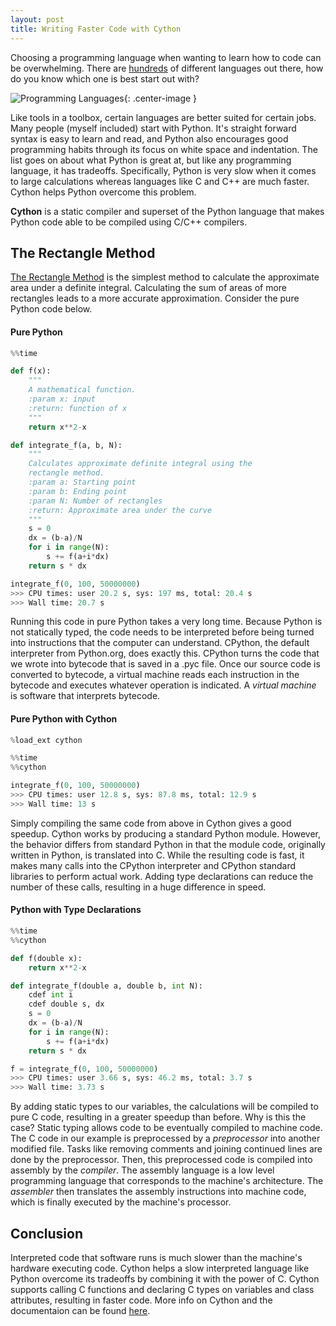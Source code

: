 ```yaml
---  
layout: post  
title: Writing Faster Code with Cython  
---  
```


Choosing a programming language when wanting to learn how to code can be overwhelming. There are [hundreds](https://en.wikipedia.org/wiki/List_of_programming_languages) of different languages out there, how do you know which one is best start out with?  

![Programming Languages](https://zachheick.github.io/images/programming_languages.jpg){: .center-image }  

Like tools in a toolbox, certain languages are better suited for certain jobs. Many people (myself included) start with Python. It's straight forward syntax is easy to learn and read, and Python also encourages good programming habits through its focus on white space and indentation. The list goes on about what Python is great at, but like any programming language, it has tradeoffs. Specifically, Python is very slow when it comes to large calculations whereas languages like C and C++ are much faster. Cython helps Python overcome this problem. 

**Cython** is a static compiler and superset of the Python language that makes Python code able to be compiled using C/C++ compilers.  

## The Rectangle Method  

[The Rectangle Method](http://www.mathcs.emory.edu/~cheung/Courses/170/Syllabus/07/rectangle-method.html) is the simplest method to calculate the approximate area under a definite integral. Calculating the sum of areas of more rectangles leads to a more accurate approximation. Consider the pure Python code below.

#### Pure Python  

```python
%%time

def f(x):
    """
    A mathematical function.
    :param x: input
    :return: function of x
    """
    return x**2-x

def integrate_f(a, b, N):
    """
    Calculates approximate definite integral using the
    rectangle method.
    :param a: Starting point
    :param b: Ending point
    :param N: Number of rectangles
    :return: Approximate area under the curve
    """
    s = 0
    dx = (b-a)/N
    for i in range(N):
        s += f(a+i*dx)
    return s * dx

integrate_f(0, 100, 50000000)
>>> CPU times: user 20.2 s, sys: 197 ms, total: 20.4 s
>>> Wall time: 20.7 s
```  

Running this code in pure Python takes a very long time. Because Python is not statically typed, the code needs to be interpreted before being turned into instructions that the computer can understand. CPython, the default interpreter from Python.org, does exactly this. CPython turns the code that we wrote into bytecode that is saved in a .pyc file. Once our source code is converted to bytecode, a virtual machine reads each instruction in the bytecode and executes whatever operation is indicated. A *virtual* *machine* is software that interprets bytecode.  

#### Pure Python with Cython  

```python
%load_ext cython 

%%time
%%cython

integrate_f(0, 100, 50000000)
>>> CPU times: user 12.8 s, sys: 87.8 ms, total: 12.9 s
>>> Wall time: 13 s
```

Simply compiling the same code from above in Cython gives a good speedup. Cython works by producing a standard Python module. However, the behavior differs from standard Python in that the module code, originally written in Python, is translated into C. While the resulting code is fast, it makes many calls into the CPython interpreter and CPython standard libraries to perform actual work. Adding type declarations can reduce the number of these calls, resulting in a huge difference in speed.  

#### Python with Type Declarations  

```python
%%time
%%cython

def f(double x):
    return x**2-x

def integrate_f(double a, double b, int N):
    cdef int i
    cdef double s, dx
    s = 0
    dx = (b-a)/N
    for i in range(N):
        s += f(a+i*dx)
    return s * dx

f = integrate_f(0, 100, 50000000)
>>> CPU times: user 3.66 s, sys: 46.2 ms, total: 3.7 s
>>> Wall time: 3.73 s
``` 

By adding static types to our variables, the calculations will be compiled to pure C code, resulting in a greater speedup than before. Why is this the case? Static typing allows code to be eventually compiled to machine code. The C code in our example is preprocessed by a *preprocessor* into another modified file. Tasks like removing comments and joining continued lines are done by the preprocessor. Then, this preprocessed code is compiled into assembly by the *compiler*. The assembly language is a low level programming language that corresponds to the machine's architecture. The *assembler* then translates the assembly instructions into machine code, which is finally executed by the machine's processor.   

## Conclusion  

Interpreted code that software runs is much slower than the machine's hardware executing code. Cython helps a slow interpreted language like Python overcome its tradeoffs by combining it with the power of C. Cython supports calling C functions and declaring C types on variables and class attributes, resulting in faster code. More info on Cython and the documentaion can be found [here](http://cython.org/).

 


